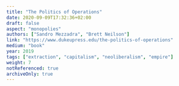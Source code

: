 ```yaml
---
title: "The Politics of Operations"
date: 2020-09-09T17:32:36+02:00
draft: false
aspect: "monopolies"
authors: ["Sandro Mezzadra", "Brett Neilson"]
link: "https://www.dukeupress.edu/the-politics-of-operations"
medium: "book"
year: 2019
tags: ["extraction", "capitalism", "neoliberalism", "empire"]
weight: 7
notReferenced: true
archiveOnly: true
---
```


